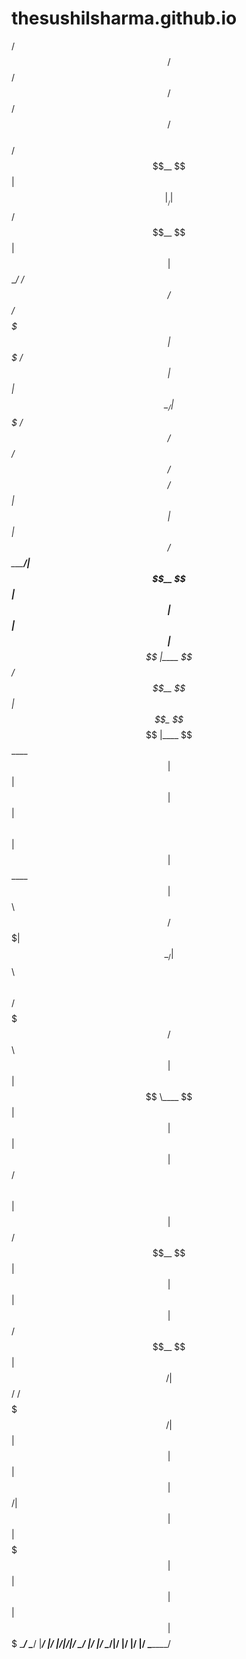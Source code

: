 # thesushilsharma.github.io
  /$$$$$$                      /$$       /$$ /$$        /$$$$$$  /$$                                                  
 /$$__  $$                    | $$      |__/| $$       /$$__  $$| $$                                                  
| $$  \__/ /$$   /$$  /$$$$$$$| $$$$$$$  /$$| $$      | $$  \__/| $$$$$$$   /$$$$$$   /$$$$$$  /$$$$$$/$$$$   /$$$$$$ 
|  $$$$$$ | $$  | $$ /$$_____/| $$__  $$| $$| $$      |  $$$$$$ | $$__  $$ |____  $$ /$$__  $$| $$_  $$_  $$ |____  $$
 \____  $$| $$  | $$|  $$$$$$ | $$  \ $$| $$| $$       \____  $$| $$  \ $$  /$$$$$$$| $$  \__/| $$ \ $$ \ $$  /$$$$$$$
 /$$  \ $$| $$  | $$ \____  $$| $$  | $$| $$| $$       /$$  \ $$| $$  | $$ /$$__  $$| $$      | $$ | $$ | $$ /$$__  $$
|  $$$$$$/|  $$$$$$/ /$$$$$$$/| $$  | $$| $$| $$      |  $$$$$$/| $$  | $$|  $$$$$$$| $$      | $$ | $$ | $$|  $$$$$$$
 \______/  \______/ |_______/ |__/  |__/|__/|__/       \______/ |__/  |__/ \_______/|__/      |__/ |__/ |__/ \_______/
                                                                                                                      
                                                                                                                      
                                                                                                                      
